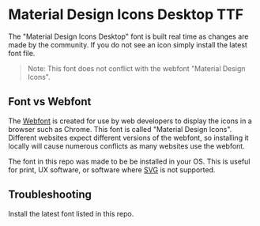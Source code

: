 # Material Design Icons Desktop TTF

The "Material Design Icons Desktop" font is built real time as changes are made by the community. If you do not see an icon simply install the latest font file.

> Note: This font does not conflict with the webfont "Material Design Icons".

## Font vs Webfont

The [Webfont](https://github.com/Templarian/MaterialDesign-Webfont) is created for use by web developers to display the icons in a browser such as Chrome. This font is called "Material Design Icons". Different websites expect different versions of the webfont, so installing it locally will cause numerous conflicts as many websites use the webfont.

The font in this repo was made to be be installed in your OS. This is useful for print, UX software, or software where [SVG](https://github.com/Templarian/MaterialDesign) is not supported.

## Troubleshooting

Install the latest font listed in this repo.
